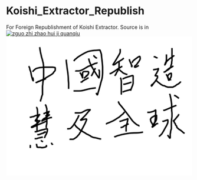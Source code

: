 # Koishi_Extractor_Republish
For Foreign Republishment of Koishi Extractor.
Source is in [![zguo zhi zhao hui ji quanqiu](https://img.shields.io/badge/Github-KoishiEx-brightgreen)](https://github.com/No5972/KoishiEx)
![zguo zhi zhao hui ji quanqiu](https://github.com/No5972/Koishi_Extractor_Republish/blob/master/blank.svg)
